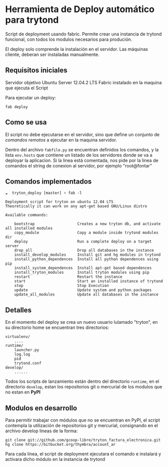 # Herramienta de Deploy automático para trytond

Script de deployment usando fabric. Permite crear una instancia de trytond 
funcional, con todos los modulos necesarios para produción.

El deploy solo comprende la instalación en el servidor. Las máquinas cliente,
deberan ser instaladas manualmente.



## Requisitos iniciales

Servidor objetivo Ubuntu Server 12.04.2 LTS 
Fabric instalado en la maquina que ejecuta el Script

Para ejecutar un deploy:

    fab deploy

## Como se usa

El script no debe ejecutarse en el servidor, sino que define un conjunto 
de *comandos remotos* a ejecutar en la maquina servidor.

Dentro del archivo `fabfile.py` se encuentran definidos los comandos, y la 
lista `env.hosts` que contiene un listado de los servidores donde se va a 
deployar la aplicacion. Si la linea está comentada, nos pide por la linea de 
comandos el string de conexion al servidor, por ejemplo "root@fontar"

## Comandos implementados

```
☁  tryton_deploy [master] ⚡ fab -l              

Deployment script for tryton on ubuntu 12.04 LTS
Theoretically it can work on any apt-get based GNU/Linux distro

Available commands:

    bootstrap                   Creates a new tryton db, and activate all installed modules
    copy_module                 Copy a module inside trytond modules dir
    deploy                      Run a complete deploy on a target server
    drop_all                    Drop all databases in the instance
    install_develop_modules     Install git and hg modules in trytond
    install_python_dependences  Install all python dependences using pip
    install_system_dependences  Install apt-get based dependences
    install_tryton_modules      Install tryton modules using pip
    restart                     Restart the instance
    start                       Start an installed instance of trytond
    stop                        Stop Execution
    update                      Update system and python packages
    update_all_modules          Update all databases in the instance
```
 
## Detalles

En el momento del deploy se crea un nuevo usuario lulamado "tryton",
en su directorio home se encuentran tres directorios:
    
    virtualenv/
        ....
    runtime/
        launcher.py
        log.log
        pid
        trytond.conf
    develop/
        ......

Todos los scripts de lanzamiento están dentro del directorio `runtime`, 
en el directorio `develop`, estan los repositorios git o mercurial de los
modulos que no estan en **PyPI**

## Modulos en desarrollo 

Para permitir trabajar con módulos que no se encuentran en PyPI,
el script contempla la utilización de repositorios git y mercurial,
consignando en el archivo develop lineas de la forma:

    git clone git://github.com/gcoop-libre/tryton_factura_electronica.git
    hg clone https://bitbucket.org/thymbra/account_ar

Para cada linea, el script de deployment ejecutara el comando e 
instalará y activara dicho módulo en la instancia de trytond
